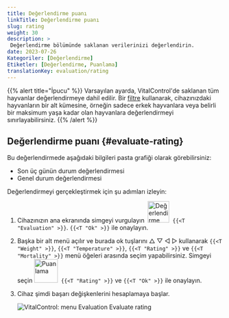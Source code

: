 ```yaml
---
title: Değerlendirme puanı
linkTitle: Değerlendirme puanı
slug: rating
weight: 30
description: >
 Değerlendirme bölümünde saklanan verilerinizi değerlendirin.
date: 2023-07-26
Kategoriler: [Değerlendirme]
Etiketler: [Değerlendirme, Puanlama]
translationKey: evaluation/rating
---
```

{{% alert title="İpucu" %}}
Varsayılan ayarda, VitalControl'de saklanan tüm hayvanlar değerlendirmeye dahil edilir. Bir [filtre](../../filter/) kullanarak, cihazınızdaki hayvanların bir alt kümesine, örneğin sadece erkek hayvanlara veya belirli bir maksimum yaşa kadar olan hayvanlara değerlendirmeyi sınırlayabilirsiniz.
{{% /alert %}}

## Değerlendirme puanı {#evaluate-rating}

Bu değerlendirmede aşağıdaki bilgileri pasta grafiği olarak görebilirsiniz:
- Son üç günün durum değerlendirmesi
- Genel durum değerlendirmesi

Değerlendirmeyi gerçekleştirmek için şu adımları izleyin:

1. Cihazınızın ana ekranında simgeyi vurgulayın &nbsp;<img src="/icons/main/evaluation.svg" width="50" align="bottom" alt="Değerlendirme" />&nbsp; `{{<T "Evaluation" >}}`. `{{<T "Ok" >}}` ile onaylayın.

2. Başka bir alt menü açılır ve burada ok tuşlarını △ ▽ ◁ ▷ kullanarak `{{<T "Weight" >}}`, `{{<T "Temperature" >}}`, `{{<T "Rating" >}}` ve `{{<T "Mortality" >}}` menü öğeleri arasında seçim yapabilirsiniz. Simgeyi seçin <img src="/icons/evaluation/rating.svg" width="55" align="bottom" alt="Puanlama" />&nbsp; `{{<T "Rating" >}}` ve `{{<T "Ok" >}}` ile onaylayın.

3. Cihaz şimdi başarı değişkenlerini hesaplamaya başlar.

   ![VitalControl: menu Evaluation Evaluate rating](../images/rating.png "Değerlendirme puanı")

